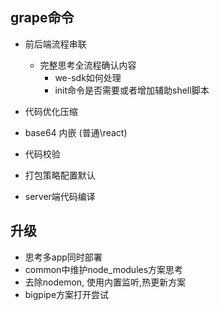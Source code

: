 
## grape命令


* 前后端流程串联
    * 完整思考全流程确认内容
        * we-sdk如何处理
        * init命令是否需要或者增加辅助shell脚本

* 代码优化压缩
* base64 内嵌 (普通\react)
* 代码校验
* 打包策略配置默认

* server端代码编译

## 升级

* 思考多app同时部署
* common中维护node_modules方案思考
* 去除nodemon, 使用内置监听,热更新方案
* bigpipe方案打开尝试